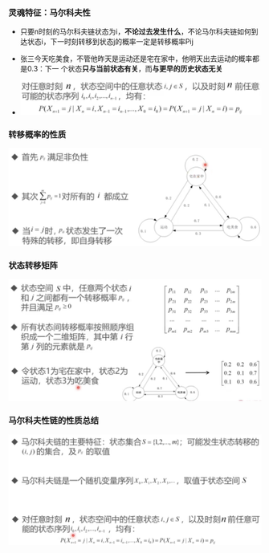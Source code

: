 ### 灵魂特征：马尔科夫性

* 只要n时刻的马尔科夫链状态为i，**不论过去发生什么**，不论马尔科夫链如何到达状态i，下一时刻转移到状态j的概率一定是转移概率Pij

* 张三今天吃美食，不管他昨天是运动还是宅在家中，他明天出去运动的概率都是0.3：下一 个状态**只与当前状态有关**，而**与更早的历史状态无关**

* ![image-20230407213216097](%E9%A9%AC%E5%B0%94%E7%A7%91%E5%A4%AB%E9%93%BE%E7%9A%84%E5%9F%BA%E6%9C%AC%E6%80%A7%E8%B4%A8%E5%92%8C%E7%9F%A9%E9%98%B5%E8%A1%A8%E7%A4%BA.assets/image-20230407213216097.png)

### 转移概率的性质

![image-20230407213422313](%E9%A9%AC%E5%B0%94%E7%A7%91%E5%A4%AB%E9%93%BE%E7%9A%84%E5%9F%BA%E6%9C%AC%E6%80%A7%E8%B4%A8%E5%92%8C%E7%9F%A9%E9%98%B5%E8%A1%A8%E7%A4%BA.assets/image-20230407213422313.png)

### 状态转移矩阵

![image-20230407213519288](%E9%A9%AC%E5%B0%94%E7%A7%91%E5%A4%AB%E9%93%BE%E7%9A%84%E5%9F%BA%E6%9C%AC%E6%80%A7%E8%B4%A8%E5%92%8C%E7%9F%A9%E9%98%B5%E8%A1%A8%E7%A4%BA.assets/image-20230407213519288.png)

### 马尔科夫性链的性质总结

![image-20230407213653163](%E9%A9%AC%E5%B0%94%E7%A7%91%E5%A4%AB%E9%93%BE%E7%9A%84%E5%9F%BA%E6%9C%AC%E6%80%A7%E8%B4%A8%E5%92%8C%E7%9F%A9%E9%98%B5%E8%A1%A8%E7%A4%BA.assets/image-20230407213653163.png)